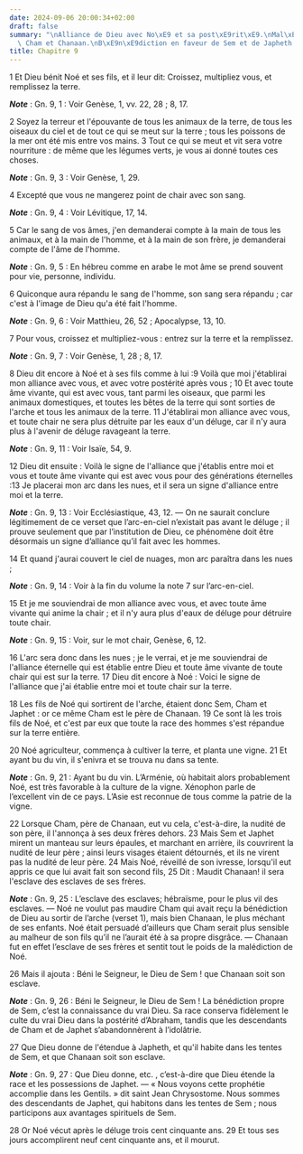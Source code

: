 ```yaml
---
date: 2024-09-06 20:00:34+02:00
draft: false
summary: "\nAlliance de Dieu avec No\xE9 et sa post\xE9rit\xE9.\nMal\xE9diction contre\
  \ Cham et Chanaan.\nB\xE9n\xE9diction en faveur de Sem et de Japheth.\n"
title: Chapitre 9
---
```





1 Et Dieu bénit Noé et ses fils, et il leur dit: Croissez, multipliez vous, et remplissez la terre.

***Note*** :  Gn. 9, 1 : Voir Genèse, 1, vv. 22, 28 ; 8, 17.

2 Soyez la terreur et l'épouvante de tous les animaux de la terre, de tous les oiseaux du ciel et de tout ce qui se meut sur la terre ; tous les poissons de la mer ont été mis entre vos mains. 3 Tout ce qui se meut et vit sera votre nourriture : de même que les légumes verts, je vous ai donné toutes ces choses.

***Note*** :  Gn. 9, 3 : Voir Genèse, 1, 29.

4 Excepté que vous ne mangerez point de chair avec son sang.

***Note*** :  Gn. 9, 4 : Voir Lévitique, 17, 14.

5 Car le sang de vos âmes, j'en demanderai compte à la main de tous les animaux, et à la main de l'homme, et à la main de son frère, je demanderai compte de l'âme de l'homme.

***Note*** :  Gn. 9, 5 : En hébreu comme en arabe le mot âme se prend souvent pour vie, personne, individu.

6 Quiconque aura répandu le sang de l'homme, son sang sera répandu ; car c'est à l'image de Dieu qu'a été fait l'homme.

***Note*** :  Gn. 9, 6 : Voir Matthieu, 26, 52 ; Apocalypse, 13, 10.

7 Pour vous, croissez et multipliez-vous : entrez sur la terre et la remplissez.

***Note*** :  Gn. 9, 7 : Voir Genèse, 1, 28 ; 8, 17.


8 Dieu dit encore à Noé et à ses fils comme à lui :9 Voilà que moi j'établirai mon alliance avec vous, et avec votre postérité après vous ; 10 Et avec toute âme vivante, qui est avec vous, tant parmi les oiseaux, que parmi les animaux domestiques, et toutes les bêtes de la terre qui sont sorties de l'arche et tous les animaux de la terre. 11 J'établirai mon alliance avec vous, et toute chair ne sera plus détruite par les eaux d'un déluge, car il n'y aura plus à l'avenir de déluge ravageant la terre.

***Note*** :  Gn. 9, 11 : Voir Isaïe, 54, 9.

12 Dieu dit ensuite : Voilà le signe de l'alliance que j'établis entre moi et vous et toute âme vivante qui est avec vous pour des générations éternelles :13 Je placerai mon arc dans les nues, et il sera un signe d'alliance entre moi et la terre.

***Note*** :  Gn. 9, 13 : Voir Ecclésiastique, 43, 12. ― On ne saurait conclure légitimement de ce verset que l’arc-en-ciel n’existait pas avant le déluge ; il prouve seulement que par l’institution de Dieu, ce phénomène doit être désormais un signe d’alliance qu’il fait avec les hommes.

14 Et quand j'aurai couvert le ciel de nuages, mon arc paraîtra dans les nues ;

***Note*** :  Gn. 9, 14 : Voir à la fin du volume la note 7 sur l’arc-en-ciel.

15 Et je me souviendrai de mon alliance avec vous, et avec toute âme vivante qui anime la chair ; et il n'y aura plus d'eaux de déluge pour détruire toute chair.

***Note*** :  Gn. 9, 15 : Voir, sur le mot chair, Genèse, 6, 12.

16 L'arc sera donc dans les nues ; je le verrai, et je me souviendrai de l'alliance éternelle qui est établie entre Dieu et toute âme vivante de toute chair qui est sur la terre. 17 Dieu dit encore à Noé : Voici le signe de l'alliance que j'ai établie entre moi et toute chair sur la terre.


18 Les fils de Noé qui sortirent de l'arche, étaient donc Sem, Cham et Japhet : or ce même Cham est le père de Chanaan. 19 Ce sont là les trois fils de Noé, et c'est par eux que toute la race des hommes s'est répandue sur la terre entière.


20 Noé agriculteur, commença à cultiver la terre, et planta une vigne. 21 Et ayant bu du vin, il s'enivra et se trouva nu dans sa tente.

***Note*** :  Gn. 9, 21 : Ayant bu du vin. L’Arménie, où habitait alors probablement Noé, est très favorable à la culture de la vigne. Xénophon parle de l’excellent vin de ce pays. L’Asie est reconnue de tous comme la patrie de la vigne.

22 Lorsque Cham, père de Chanaan, eut vu cela, c'est-à-dire, la nudité de son père, il l'annonça à ses deux frères dehors. 23 Mais Sem et Japhet mirent un manteau sur leurs épaules, et marchant en arrière, ils couvrirent la nudité de leur père ; ainsi leurs visages étaient détournés, et ils ne virent pas la nudité de leur père. 24 Mais Noé, réveillé de son ivresse, lorsqu'il eut appris ce que lui avait fait son second fils, 25 Dit : Maudit Chanaan! il sera l'esclave des esclaves de ses frères.

***Note*** :  Gn. 9, 25 : L’esclave des esclaves; hébraïsme, pour le plus vil des esclaves. ― Noé ne voulut pas maudire Cham qui avait reçu la bénédiction de Dieu au sortir de l’arche (verset 1), mais bien Chanaan, le plus méchant de ses enfants. Noé était persuadé d’ailleurs que Cham serait plus sensible au malheur de son fils qu’il ne l’aurait été à sa propre disgrâce. ― Chanaan fut en effet l’esclave de ses frères et sentit tout le poids de la malédiction de Noé.


26 Mais il ajouta : Béni le Seigneur, le Dieu de Sem ! que Chanaan soit son esclave.

***Note*** :  Gn. 9, 26 : Béni le Seigneur, le Dieu de Sem ! La bénédiction propre de Sem, c’est la connaissance du vrai Dieu. Sa race conserva fidèlement le culte du vrai Dieu dans la postérité d’Abraham, tandis que les descendants de Cham et de Japhet s’abandonnèrent à l’idolâtrie.

27 Que Dieu donne de l'étendue à Japheth, et qu'il habite dans les tentes de Sem, et que Chanaan soit son esclave.

***Note*** :  Gn. 9, 27 : Que Dieu donne, etc. , c’est-à-dire que Dieu étende la race et les possessions de Japhet. ― « Nous voyons cette prophétie accomplie dans les Gentils. » dit saint Jean Chrysostome. Nous sommes des descendants de Japhet, qui habitons dans les tentes de Sem ; nous participons aux avantages spirituels de Sem.


28 Or Noé vécut après le déluge trois cent cinquante ans. 29 Et tous ses jours accomplirent neuf cent cinquante ans, et il mourut.

